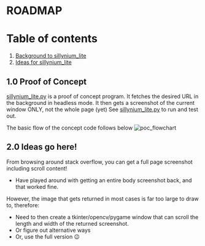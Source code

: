 # ROADMAP

# Table of contents
1. [Background to sillynium_lite](#POC)
2. [Ideas for sillynium_lite](#ideas)


## 1.0 Proof of Concept <a name="POC"></a>
[sillynium_lite.py](sillynium_lite.py) is a proof of concept program. 
It fetches the desired URL in the background in headless mode. It then gets a screenshot of the current window ONLY, not the whole page (yet)
See [sillynium_lite.py](sillynium_lite.py) to run and test out.

The basic flow of the concept code follows below
![poc_flowchart](images/sillynium_poc_flow.png)


## 2.0 Ideas go here!
From browsing around stack overflow, you can get a full page screenshot including scroll content!
- Have played around with getting an entire body screenshot back, and that worked fine. 

However, the image that gets returned in most cases is far too large to draw to, therefore:
- Need to then create a tkinter/opencv/pygame window that can scroll the length and width of the returned screenshot.
- Or figure out alternative ways
- Or, use the full version 😉
